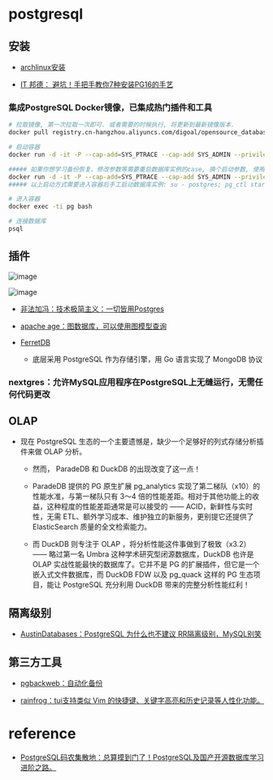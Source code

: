 # postgresql

## 安装

- [archlinux安装](https://www.netarky.com/programming/arch_linux/Arch_Linux_PostgreSQL_database_setup.html)

- [IT 邦德： 避坑！手把手教你7种安装PG16的手艺](https://mp.weixin.qq.com/s/QxnABtyPlmEMuvopmzNcVQ)

### 集成PostgreSQL Docker镜像，已集成热门插件和工具

```sh
# 拉取镜像, 第一次拉取一次即可. 或者需要的时候执行, 将更新到最新镜像版本.
docker pull registry.cn-hangzhou.aliyuncs.com/digoal/opensource_database:pg14_with_exts_arm64

# 启动容器
docker run -d -it -P --cap-add=SYS_PTRACE --cap-add SYS_ADMIN --privileged=true --name pg --shm-size=1g registry.cn-hangzhou.aliyuncs.com/digoal/opensource_database:pg14_with_exts_arm64

##### 如果你想学习备份恢复、修改参数等需要重启数据库实例的case, 换个启动参数, 使用参数--entrypoint将容器根进程换成bash更好. 如下:
docker run -d -it -P --cap-add=SYS_PTRACE --cap-add SYS_ADMIN --privileged=true --name pg --shm-size=1g --entrypoint /bin/bash registry.cn-hangzhou.aliyuncs.com/digoal/opensource_database:pg14_with_exts_arm64
##### 以上启动方式需要进入容器后手工启动数据库实例: su - postgres; pg_ctl start;

# 进入容器
docker exec -ti pg bash

# 连接数据库
psql
```

## 插件

![image](./Pictures/postgresql/插件-生态.avif)

![image](./Pictures/postgresql/插件-clickhouse性能对比.avif)

- [非法加冯：技术极简主义：一切皆用Postgres](https://mp.weixin.qq.com/s?__biz=MzU5ODAyNTM5Ng==&mid=2247486931&idx=1&sn=91dbe43bb6d26c760c532f4aa8d6e3cb&chksm=fe4b3808c93cb11e00194655a49bf7aa0d4d05a61a9b06ffcc57017c633de17066443ec62b6d&scene=21#wechat_redirect)

- [apache age：图数据库，可以使用图模型查询](https://age.apache.org/)

- [FerretDB](https://github.com/FerretDB/FerretDB)
    - 底层采用 PostgreSQL 作为存储引擎，用 Go 语言实现了 MongoDB 协议

### nextgres：允许MySQL应用程序在PostgreSQL上无缝运行，无需任何代码更改

## OLAP

- 现在 PostgreSQL 生态的一个主要遗憾是，缺少一个足够好的列式存储分析插件来做 OLAP 分析。

    - 然而， ParadeDB 和 DuckDB 的出现改变了这一点！

    - ParadeDB 提供的 PG 原生扩展 pg_analytics 实现了第二梯队（x10）的性能水准，与第一梯队只有 3～4 倍的性能差距。相对于其他功能上的收益，这种程度的性能差距通常是可以接受的 —— ACID，新鲜性与实时性，无需 ETL、额外学习成本、维护独立的新服务，更别提它还提供了 ElasticSearch 质量的全文检索能力。
    - 而 DuckDB 则专注于 OLAP ，将分析性能这件事做到了极致（x3.2） —— 略过第一名 Umbra 这种学术研究型闭源数据库，DuckDB 也许是 OLAP 实战性能最快的数据库了。它并不是 PG 的扩展插件，但它是一个嵌入式文件数据库，而 DuckDB FDW 以及 pg_quack 这样的 PG 生态项目，能让 PostgreSQL 充分利用 DuckDB 带来的完整分析性能红利！

## 隔离级别

- [AustinDatabases：PostgreSQL 为什么也不建议 RR隔离级别，MySQL别笑](https://mp.weixin.qq.com/s/X51JO1-eg1cPPs91pTCfIA)

## 第三方工具

- [pgbackweb：自动化备份](https://github.com/eduardolat/pgbackweb)

- [rainfrog：tui支持类似 Vim 的快捷键、关键字高亮和历史记录等人性化功能。](https://github.com/achristmascarl/rainfrog)

# reference

- [PostgreSQL码农集散地：总算摸到门了！PostgreSQL及国产开源数据库学习进阶之路。](https://mp.weixin.qq.com/s/RCg5tdn1i7yBl2ZZy-ZaIw)
